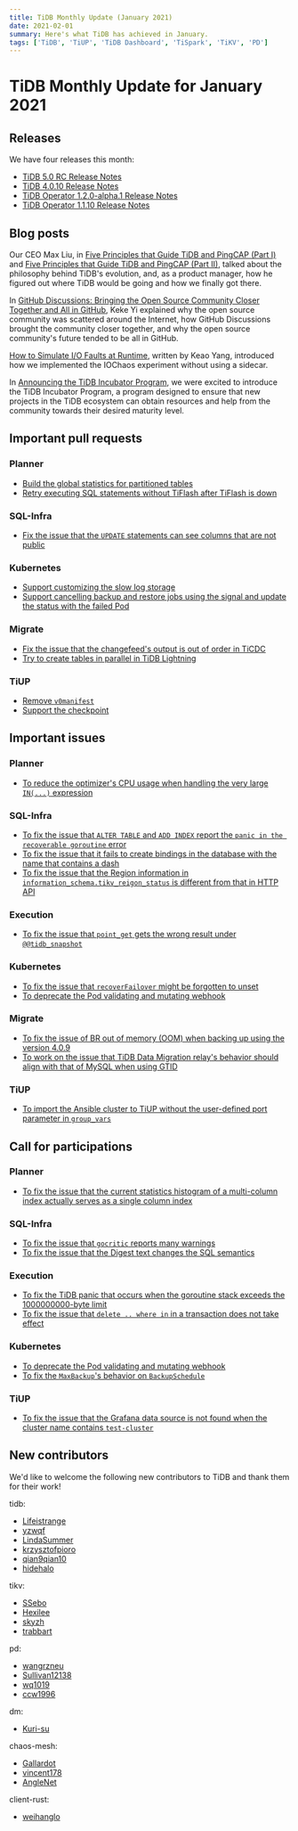 ```yaml
---
title: TiDB Monthly Update (January 2021)
date: 2021-02-01
summary: Here's what TiDB has achieved in January.
tags: ['TiDB', 'TiUP', 'TiDB Dashboard', 'TiSpark', 'TiKV', 'PD']
---
```


# TiDB Monthly Update for January 2021

## Releases

We have four releases this month:

+ [TiDB 5.0 RC Release Notes](https://docs.pingcap.com/tidb/v5.0/release-5.0.0-rc)
+ [TiDB 4.0.10 Release Notes](https://docs.pingcap.com/tidb/stable/release-4.0.10)
+ [TiDB Operator 1.2.0-alpha.1 Release Notes](https://docs.pingcap.com/tidb-in-kubernetes/dev/release-1.2.0-alpha.1)
+ [TiDB Operator 1.1.10 Release Notes](https://docs.pingcap.com/tidb-in-kubernetes/stable/release-1.1.10)

## Blog posts

Our CEO Max Liu, in [Five Principles that Guide TiDB and PingCAP (Part I)](https://pingcap.com/blog/five-principles-that-guide-tidb-and-pingcap) and [Five Principles that Guide TiDB and PingCAP (Part II)](https://pingcap.com/blog/five-principles-that-guide-tidb-and-pingcap-II), talked about the philosophy behind TiDB's evolution, and, as a product manager, how he figured out where TiDB would be going and how we finally got there.

In [GitHub Discussions: Bringing the Open Source Community Closer Together and All in GitHub](https://pingcap.com/blog/github-discussions-bringing-the-open-source-community-closer-together-and-all-in-github), Keke Yi explained why the open source community was scattered around the Internet, how GitHub Discussions brought the community closer together, and why the open source community's future tended to be all in GitHub.

[How to Simulate I/O Faults at Runtime](https://pingcap.com/blog/how-to-simulate-io-faults-at-runtime), written by Keao Yang, introduced how we implemented the IOChaos experiment without using a sidecar.

In [Announcing the TiDB Incubator Program](https://pingcap.com/blog/announcing-tidb-incubator-program), we were excited to introduce the TiDB Incubator Program, a program designed to ensure that new projects in the TiDB ecosystem can obtain resources and help from the community towards their desired maturity level.

## Important pull requests

### Planner

+ [Build the global statistics for partitioned tables](https://github.com/pingcap/tidb/pull/22472)
+ [Retry executing SQL statements without TiFlash after TiFlash is down](https://github.com/pingcap/tidb/pull/22459)

### SQL-Infra

+ [Fix the issue that the `UPDATE` statements can see columns that are not public](https://github.com/pingcap/tidb/pull/22307)

### Kubernetes

+ [Support customizing the slow log storage](https://github.com/pingcap/tidb-operator/pull/3731)
+ [Support cancelling backup and restore jobs using the signal and update the status with the failed Pod](https://github.com/pingcap/tidb-operator/pull/3696)

### Migrate

+ [Fix the issue that the changefeed's output is out of order in TiCDC](https://github.com/pingcap/ticdc/pull/1247)
+ [Try to create tables in parallel in TiDB Lightning](https://github.com/pingcap/tidb-lightning/pull/502)

### TiUP

+ [Remove `v0manifest`](https://github.com/pingcap/tiup/pull/1078)
+ [Support the checkpoint](https://github.com/pingcap/tiup/pull/1069)

## Important issues

### Planner

+ [To reduce the optimizer's CPU usage when handling the very large `IN(...)` expression](https://github.com/pingcap/tidb/issues/22412)

### SQL-Infra

+ [To fix the issue that `ALTER TABLE` and `ADD INDEX` report the `panic in the recoverable goroutine` error](https://github.com/pingcap/tidb/issues/22453)
+ [To fix the issue that it fails to create bindings in the database with the name that contains a dash](https://github.com/pingcap/tidb/issues/22388)
+ [To fix the issue that the Region information in `information_schema.tikv_reigon_status` is different from that in HTTP API](https://github.com/pingcap/tidb/issues/22225)

### Execution

+ [To fix the issue that `point_get` gets the wrong result under `@@tidb_snapshot`](https://github.com/pingcap/tidb/pull/22460)

### Kubernetes

+ [To fix the issue that `recoverFailover` might be forgotten to unset](https://github.com/pingcap/tidb-operator/issues/3335)
+ [To deprecate the Pod validating and mutating webhook](https://github.com/pingcap/tidb-operator/issues/3497)

### Migrate

+ [To fix the issue of BR out of memory (OOM) when backing up using the version 4.0.9](https://github.com/pingcap/br/issues/704)
+ [To work on the issue that TiDB Data Migration relay's behavior should align with that of MySQL when using GTID](https://github.com/pingcap/dm/issues/1383)

### TiUP

+ [To import the Ansible cluster to TiUP without the user-defined port parameter in `group_vars`](https://github.com/pingcap/tiup/issues/1034)

## Call for participations

### Planner

+ [To fix the issue that the current statistics histogram of a multi-column index actually serves as a single column index](https://github.com/pingcap/tidb/issues/22589)

### SQL-Infra

+ [To fix the issue that `gocritic` reports many warnings](https://github.com/pingcap/tidb/issues/20859)
+ [To fix the issue that the Digest text changes the SQL semantics](https://github.com/pingcap/tidb/issues/18907)

### Execution

+ [To fix the TiDB panic that occurs when the goroutine stack exceeds the 1000000000-byte limit](https://github.com/pingcap/tidb/issues/22238)
+ [To fix the issue that `delete .. where in` in a transaction does not take effect](https://github.com/pingcap/tidb/issues/22243)

### Kubernetes

+ [To deprecate the Pod validating and mutating webhook](https://github.com/pingcap/tidb-operator/issues/3497)
+ [To fix the `MaxBackup`'s behavior on `BackupSchedule`](https://github.com/pingcap/tidb-operator/issues/3660)

### TiUP

+ [To fix the issue that the Grafana data source is not found when the cluster name contains `test-cluster`](https://github.com/pingcap/tiup/issues/665)

## New contributors

We'd like to welcome the following new contributors to TiDB and thank them for their work!

tidb:

+ [Lifeistrange](https://github.com/Lifeistrange)
+ [yzwqf](https://github.com/yzwqf)
+ [LindaSummer](https://github.com/LindaSummer)
+ [krzysztofpioro](https://github.com/krzysztofpioro)
+ [qian9qian10](https://github.com/qian9qian10)
+ [hidehalo](https://github.com/hidehalo)

tikv:

+ [SSebo](https://github.com/SSebo)
+ [Hexilee](https://github.com/Hexilee)
+ [skyzh](https://github.com/skyzh)
+ [trabbart](https://github.com/trabbart)

pd:

+ [wangrzneu](https://github.com/wangrzneu)
+ [Sullivan12138](https://github.com/Sullivan12138)
+ [wq1019](https://github.com/wq1019)
+ [ccw1996](https://github.com/ccw1996)

dm:

+ [Kuri-su](https://github.com/Kuri-su)

chaos-mesh:

+ [Gallardot](https://github.com/Gallardot)
+ [vincent178](https://github.com/vincent178)
+ [AngleNet](https://github.com/AngleNet)

client-rust:

+ [weihanglo](https://github.com/weihanglo)
